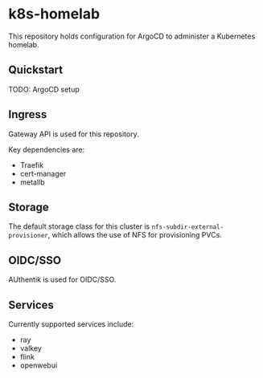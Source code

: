 # k8s-homelab

This repository holds configuration for ArgoCD to administer a Kubernetes homelab.

## Quickstart

TODO: ArgoCD setup

## Ingress

Gateway API is used for this repository.

Key dependencies are:
- Traefik
- cert-manager
- metallb

## Storage

The default storage class for this cluster is `nfs-subdir-external-provisioner`, which allows the use of NFS for provisioning PVCs.

## OIDC/SSO

AUthentik is used for OIDC/SSO.

## Services

Currently supported services include:
- ray
- valkey
- flink
- openwebui
